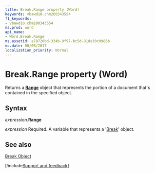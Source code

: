 ```yaml
---
title: Break.Range property (Word)
keywords: vbawd10.chm200343554
f1_keywords:
- vbawd10.chm200343554
ms.prod: word
api_name:
- Word.Break.Range
ms.assetid: a78720bd-334b-9f97-bc5d-81da30c0986b
ms.date: 06/08/2017
localization_priority: Normal
---
```



# Break.Range property (Word)

Returns a  **[Range](Word.Range.md)** object that represents the portion of a document that's contained in the specified object.


## Syntax

_expression_.**Range**

_expression_ Required. A variable that represents a '[Break](Word.Break.md)' object.


## See also


[Break Object](Word.Break.md)

[!include[Support and feedback](~/includes/feedback-boilerplate.md)]